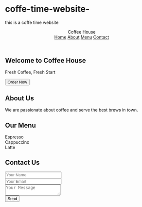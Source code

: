 # coffe-time-website-
this is a coffe time website 

<html lang="en">
<head>
  <meta charset="UTF-8">
  <meta name="viewport" content="width=device-width, initial-scale=1">
  <title>Coffee House</title>
  <link rel="stylesheet" href="style.css">
  <style>
    .{
  margin: 0;
  padding: 0;
  box-sizing: border-box;
}

body {
  font-family: 'Arial', sans-serif;
}

.navbar {
  background-color: #5c4033;
  padding: 20px 50px;
  display: flex;
  justify-content: space-between;
  align-items: center;
}

.navbar .logo {
  font-size: 24px;
  color: white;
}

.navbar a {
  color: white;
  margin-left: 20px;
  text-decoration: none;
  font-size: 18px;
}

.hero {
  background-image: url('https://images.unsplash.com/photo-1509042239860-f550ce710b93');
  background-size: cover;
  background-position: center;
  height: 90vh;
  display: flex;
  flex-direction: column;
  justify-content: center;
  align-items: center;
  color: white;
  text-shadow: 2px 2px 4px #000;
}

.hero h1 {
  font-size: 48px;
}

.hero p {
  font-size: 24px;
  margin: 20px 0;
}

.hero button {
  padding: 10px 20px;
  font-size: 18px;
  background-color: #5c4033;
  color: white;
  border: none;
  border-radius: 5px;
  cursor: pointer;
}

section {
  padding: 80px 20px;
  text-align: center;
}

.menu-items {
  display: flex;
  justify-content: center;
  gap: 20px;
  margin-top: 20px;
}

.menu-items .item {
  background-color: #eee;
  padding: 20px;
  border-radius: 10px;
}

form input, form textarea {
  width: 80%;
  padding: 10px;
  margin: 10px 0;
}

form button {
  padding: 10px 20px;
  background-color: #5c4033;
  color: white;
  border: none;
  border-radius: 5px;
  cursor: pointer;
}
  </style>
</head>
<body>

  <!-- Header Section -->
  <header class="navbar">
    <div class="logo">Coffee House</div>
    <nav>
      <a href="#home">Home</a>
      <a href="#about">About</a>
      <a href="#menu">Menu</a>
      <a href="#contact">Contact</a>
    </nav>
  </header>

  <!-- Hero Section -->
  <section class="hero" id="home">
    <h1>Welcome to Coffee House</h1>
    <p>Fresh Coffee, Fresh Start</p>
    <button>Order Now</button>
  </section>

  <!-- About Section -->
  <section class="about" id="about">
    <h2>About Us</h2>
    <p>We are passionate about coffee and serve the best brews in town.</p>
  </section>

  <!-- Menu Section -->
  <section class="menu" id="menu">
    <h2>Our Menu</h2>
    <div class="menu-items">
      <div class="item">Espresso</div>
      <div class="item">Cappuccino</div>
      <div class="item">Latte</div>
    </div>
  </section>

  <!-- Contact Section -->
  <section class="contact" id="contact">
    <h2>Contact Us</h2>
    <form>
      <input type="text" placeholder="Your Name" required><br>
      <input type="email" placeholder="Your Email" required><br>
      <textarea placeholder="Your Message" required></textarea><br>
      <button type="submit">Send</button>
    </form>
  </section>

</body>
</html>
